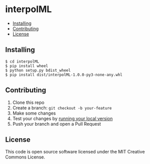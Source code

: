 # interpolML

- [Installing](#installing)
- [Contributing](#contributing)
- [License](#license)

## Installing

```
$ cd interpolML
$ pip install wheel
$ python setup.py bdist_wheel
$ pip install dist/interpolML-1.0.0-py3-none-any.whl
```


## Contributing

1. Clone this repo
2. Create a branch: `git checkout -b your-feature`
3. Make some changes
4. Test your changes by [running your local version](#developing-locally)
5. Push your branch and open a Pull Request


## License

This code is open source software licensed under the MIT Creative Commons License.
